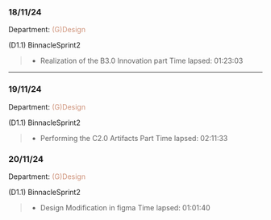 ### 18/11/24
Department: <span style="color:#CE9178;">(G)Design</span>   

(D1.1) BinnacleSprint2 
>- Realization of the B3.0 Innovation part
Time lapsed: 01:23:03
---
### 19/11/24
Department: <span style="color:#CE9178;">(G)Design</span>   

(D1.1) BinnacleSprint2
>- Performing the C2.0 Artifacts Part
Time lapsed: 02:11:33



### 20/11/24
Department: <span style="color:#CE9178;">(G)Design</span>   

(D1.1) BinnacleSprint2
>- Design Modification in figma
Time lapsed: 01:01:40


